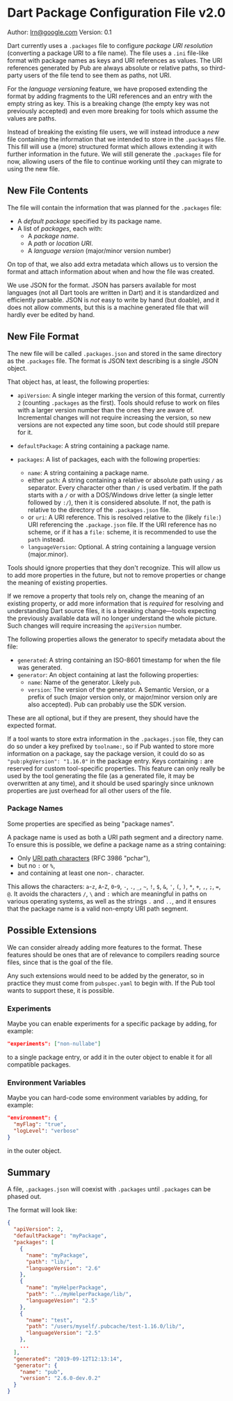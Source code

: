 # Dart Package Configuration File v2.0

Author: lrn@google.com
Version: 0.1

Dart currently uses a `.packages` file to configure *package URI resolution* (converting a package URI to a file name). The file uses a `.ini` file-like format with package names as keys and URI references as values. The URI references generated by Pub are always absolute or relative paths, so third-party users of the file tend to see them as paths, not URI.

For the *language versioning* feature, we have proposed extending the format by adding fragments to the URI references and an entry with the empty string as key. This is a breaking change (the empty key was not previously accepted) and even more breaking for tools which assume the values are paths.

Instead of breaking the existing file users, we will instead introduce a *new* file containing the information that we intended to store in the `.packages` file. This fill will use a (more) structured format which allows extending it with further information in the future. We will still generate the `.packages` file for now, allowing users of the file to continue working until they can migrate to using the new file.

## New File Contents

The file will contain the information that was planned for the `.packages` file:

- A *default package* specified by its package name.
- A list of *packages*, each with:
  - A *package name*.
  - A *path* or *location URI*.
  - A *language version* (major/minor version number)

On top of that, we also add extra metadata which allows us to version the format and attach information about when and how the file was created.

We use JSON for the format. JSON has parsers available for most languages (not all Dart tools are written in Dart) and it is standardized and efficiently parsable.  JSON is *not* easy to write by hand (but doable), and it does not allow comments, but this is a machine generated file that will hardly ever be edited by hand.

## New File Format

The new file will be called `.packages.json` and stored in the same directory as the `.packages` file. The format is JSON text describing is a single JSON object.

That object has, at least, the following properties:

- `apiVersion`: A single integer marking the version of this format, currently `2` (counting `.packages` as the first). Tools should refuse to work on files with a larger version number than the ones they are aware of. Incremental changes will not require increasing the version, so new versions are not expected any time soon, but code should still prepare for it.

- `defaultPackage`: A string containing a package name.
- `packages`: A list of packages, each with the following properties:
  - `name`: A string containing a package name.
  - either `path`: A string containing a relative or absolute path using `/` as separator. Every character other than `/` is used verbatim. If the path starts with a `/` or with a DOS/Windows drive letter (a single letter followed by `:/`), then it is considered absolute. If not, the path is relative to the directory of the `.packages.json` file. 
  - or `uri`: A URI reference. This is resolved relative to the (likely `file:`) URI referencing the `.package.json` file. If the URI reference has no scheme, or if it has a `file:` scheme, it is recommended to use the `path` instead.
  - `languageVersion`: Optional. A string containing a language version (major.minor).

Tools should ignore properties that they don't recognize. This will allow us to add more properties in the future, but not to remove properties or change the meaning of existing properties. 

If we remove a property that tools rely on, change the meaning of an existing property, or add more information that is *required* for resolving and understanding Dart source files, it is a breaking change&mdash;tools expecting the previously available data will no longer understand the whole picture. Such changes will require increasing the `apiVersion` number.

The following properties allows the generator to specify metadata about the file:

- `generated`: A string containing an ISO-8601 timestamp for when the file was generated.
- `generator`: An object containing at last the following properties:
  - `name`: Name of the generator. Likely `pub`.
  - `version`: The version of the generator. A Semantic Version, or a prefix of such (major version only, or major/minor version only are also accepted). Pub can probably use the SDK version.

These are all optional, but if they are present, they should have the expected format.

If a tool wants to store extra information in the `.packages.json` file, they can do so under a key prefixed by `toolname:`, so if Pub wanted to store more information on a package, say the package version, it could do so as `"pub:pkgVersion": "1.16.0"` in the package entry. Keys containing `:` are reserved for custom tool-specific properties. This feature can only really be used by the tool generating the file (as a generated file, it may be overwritten at any time), and it should be used sparingly since unknown properties are just overhead for all other users of the file.

### Package Names

Some properties are specified as being "package names".

A package name is used as both a URI path segment and a directory name. To ensure this is possible, we define a package name as a string containing:

- Only [URI path characters](https://www.ietf.org/rfc/rfc3986.txt) (RFC 3986 "pchar"),
- but no `:` or `%`,
- and containing at least one non-`.` character.

This allows the characters: `a`-`z`, `A`-`Z`, `0`-`9`, `-`, `.`, `_`, `~`, `!`, `$`, `&`, `'`, `(`, `)`, `*`, `+`, `,`, `;`, `=`, `@`. 
It avoids the characters `/`, `\` and `:` which are meaningful in paths on various operating systems, as well as the strings `.` and `..`, and it ensures that the package name is a valid non-empty URI path segment.

## Possible Extensions

We can consider already adding more features to the format. These features should be ones that are of relevance to compilers reading source files, since that is the goal of the file.

Any such extensions would need to be added by the generator, so in practice they must come from `pubspec.yaml` to begin with. If the Pub tool wants to support these, it is possible. 

### Experiments

Maybe you can enable experiments for a specific package by adding, for example:

```json
"experiments": ["non-nullabe"]
```

to a single package entry, or add it in the outer object to enable it for all compatible packages.

### Environment Variables

Maybe you can hard-code some environment variables by adding, for example:

```json
"environment": {
  "myFlag": "true",
  "logLevel": "verbose"
}
```

in the outer object.

## Summary

A file, `.packages.json` will coexist with `.packages` until `.packages` can be phased out.

The format will look like:

```json
{
  "apiVersion": 2,
  "defaultPackage": "myPackage",
  "packages": [
    {
      "name": "myPackage",
      "path": "lib/",
      "languageVersion": "2.6"
    },
    {
      "name": "myHelperPackage",
      "path": "../myHelperPackage/lib/",
      "languageVesion": "2.5"
    },
    {
      "name": "test",
      "path": "/users/myself/.pubcache/test-1.16.0/lib/",
      "languageVersion": "2.5"
    },
    ... 
  ],
  "generated": "2019-09-12T12:13:14",
  "generator": {
    "name": "pub",
    "version": "2.6.0-dev.0.2"
  }
}
```
